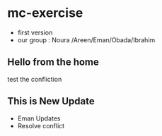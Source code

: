 # mc-exercise
* first version 
* our group : Noura /Areen/Eman/Obada/Ibrahim 
## Hello from the home

test the confliction

## This is New Update 
- Eman Updates 
- Resolve conflict 
